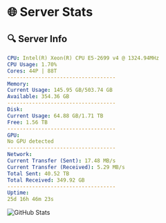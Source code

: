 # 🌐 Server Stats
## 🔍 Server Info
```yaml
CPU: Intel(R) Xeon(R) CPU E5-2699 v4 @ 1324.94MHz
CPU Usage: 1.70%
Cores: 44P | 88T
-----------------------------------
Memory:
Current Usage: 145.95 GB/503.74 GB
Available: 354.36 GB
-----------------------------------
Disk:
Current Usage: 64.88 GB/1.71 TB
Free: 1.56 TB
-----------------------------------
GPU:
No GPU detected
-----------------------------------
Network:
Current Transfer (Sent): 17.48 MB/s
Current Transfer (Received): 5.29 MB/s
Total Sent: 40.52 TB
Total Received: 349.92 GB
-----------------------------------
Uptime:
25d 16h 46m 23s
```
![GitHub Stats](https://img.shields.io/badge/Updated-2025-04-02_14:09:12-blue)